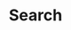 ---
title: "Search" # in any language you want
layout: "search" # is necessary
summary: "search"
placeholder: "Search"
url: "/search/"
disableShare: true
---